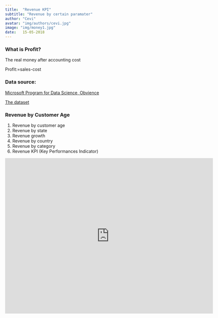 ```yaml
---
title:  "Revenue KPI"
subtitle: "Revenue by certain paramater"
author: "Cevi"
avatar: "img/authors/cevi.jpg"
image: "img/money1.jpg"
date:   15-05-2018
---
```


### What is Profit?
The real money after accounting cost

Profit:=sales-cost

### Data source:
[Microsoft Program for Data Science, Obvience](https://academy.microsoft.com/en-us/professional-program/tracks/data-science/)

[The dataset](https://github.com/MicrosoftLearning/Introduction-to-Data-Analysis-using-Excel/tree/master/Module3)

### Revenue by Customer Age
1. Revenue by customer age
2. Revenue by state
3. Revenue growth
4. Revenue by country
5. Revenue by category
6. Revenue KPI (Key Performances Indicator)


<iframe width="680" height="510" src="https://app.powerbi.com/view?r=eyJrIjoiYjljNDFmNTEtYjYzYS00ODBhLWI0Y2YtN2U5ZWNjZTY2NjBlIiwidCI6IjU3NTMyN2Q0LTBmNGMtNGI5ZS1hNzE4LWQwOTViMWMyMzdiNSIsImMiOjh9" frameborder="0" allowFullScreen="true"></iframe>
